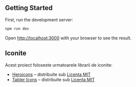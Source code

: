 ## Getting Started

First, run the development server:

```bash
npm run dev
```

Open [http://localhost:3000](http://localhost:3000) with your browser to see the result.

## Iconite

Acest proiect foloseste urmatoarele librarii de iconite:

- [Heroicons](https://heroicons.com/) – distribuite sub [Licenta MIT](https://github.com/tailwindlabs/heroicons/blob/master/LICENSE)
- [Tabler Icons](https://tablericons.com/) – distribuite sub [Licenta MIT](https://github.com/tabler/tabler-icons/blob/master/LICENSE)


